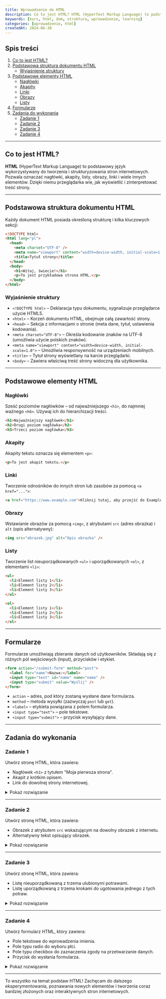```yaml
---
title: Wprowadzenie do HTML
description: Co to jest HTML? HTML (HyperText Markup Language) to podstawowy język wykorzystywany do tworzenia i strukturyzowania stron internetowych. HTML używa elementów, które definiują różne części dokumentu, takie jak nagłówki, akapity, linki, obrazy, i wiele innych.
keywords: [kurs, html, dom, struktura, wprowadzenie, learning]
categories: [wprowadzenie, html]
createdAt: 2024-06-30
---
```


## Spis treści

1. [Co to jest HTML?](#co-to-jest-html)
2. [Podstawowa struktura dokumentu HTML](#podstawowa-struktura-dokumentu-html)
   - [Wyjaśnienie struktury](#wyjasnienie-struktury)
3. [Podstawowe elementy HTML](#podstawowe-elementy-html)
   - [Nagłówki](#naglowki)
   - [Akapity](#akapity)
   - [Linki](#linki)
   - [Obrazy](#obrazy)
   - [Listy](#listy)
4. [Formularze](#formulare)
5. [Zadania do wykonania](#zadania-do-wykonania)
   - [Zadanie 1](#zadanie-1)
   - [Zadanie 2](#zadanie-2)
   - [Zadanie 3](#zadanie-3)
   - [Zadanie 4](#zadanie-4)

---

## Co to jest HTML?

**HTML** (HyperText Markup Language) to podstawowy język wykorzystywany do tworzenia i strukturyzowania stron internetowych. Pozwala oznaczać nagłówki, akapity, listy, obrazy, linki i wiele innych elementów. Dzięki niemu przeglądarka wie, jak wyświetlić i zinterpretować treść strony.

---

## Podstawowa struktura dokumentu HTML

Każdy dokument HTML posiada określoną strukturę i kilka kluczowych sekcji:

```html
<!DOCTYPE html>
<html lang="pl">
  <head>
    <meta charset="UTF-8" />
    <meta name="viewport" content="width=device-width, initial-scale=1.0" />
    <title>Tytuł strony</title>
  </head>
  <body>
    <h1>Witaj, świecie!</h1>
    <p>To jest przykładowa strona HTML.</p>
  </body>
</html>
```

### Wyjaśnienie struktury

- `<!DOCTYPE html>` – Deklaracja typu dokumentu, sygnalizuje przeglądarce użycie HTML5.
- `<html>` – Korzeń dokumentu HTML, obejmuje całą zawartość strony.
- `<head>` – Sekcja z informacjami o stronie (meta dane, tytuł, ustawienia kodowania).
- `<meta charset="UTF-8">` – Określa kodowanie znaków na UTF-8 (umożliwia użycie polskich znaków).
- `<meta name="viewport" content="width=device-width, initial-scale=1.0">` – Umożliwia responsywność na urządzeniach mobilnych.
- `<title>` – Tytuł strony wyświetlany na karcie przeglądarki.
- `<body>` – Zawiera właściwą treść strony widoczną dla użytkownika.

---

## Podstawowe elementy HTML

### Nagłówki

Sześć poziomów nagłówków – od najważniejszego `<h1>`, do najmniej ważnego `<h6>`. Używaj ich do hierarchizacji treści.

```html
<h1>Najważniejszy nagłówek</h1>
<h2>Drugi poziom nagłówka</h2>
<h3>Trzeci poziom nagłówka</h3>
```

### Akapity

Akapity tekstu oznacza się elementem `<p>`:

```html
<p>To jest akapit tekstu.</p>
```

### Linki

Tworzenie odnośników do innych stron lub zasobów za pomocą `<a href="...">`:

```html
<a href="https://www.example.com">Kliknij tutaj, aby przejść do Example</a>
```

### Obrazy

Wstawianie obrazów za pomocą `<img>`, z atrybutami `src` (adres obrazka) i `alt` (opis alternatywny):

```html
<img src="obrazek.jpg" alt="Opis obrazka" />
```

### Listy

Tworzenie list nieuporządkowanych `<ul>` i uporządkowanych `<ol>`, z elementami `<li>`:

```html
<ul>
  <li>Element listy 1</li>
  <li>Element listy 2</li>
  <li>Element listy 3</li>
</ul>

<ol>
  <li>Element listy 1</li>
  <li>Element listy 2</li>
  <li>Element listy 3</li>
</ol>
```

---

## Formularze

Formularze umożliwiają zbieranie danych od użytkowników. Składają się z różnych pól wejściowych (input), przycisków i etykiet.

```html
<form action="/submit-form" method="post">
  <label for="name">Nazwa:</label>
  <input type="text" id="name" name="name" />
  <input type="submit" value="Wyślij" />
</form>
```

- `action` – adres, pod który zostaną wysłane dane formularza.
- `method` – metoda wysyłki (zazwyczaj `post` lub `get`).
- `<label>` – etykieta powiązana z polem formularza.
- `<input type="text">` – pole tekstowe.
- `<input type="submit">` – przycisk wysyłający dane.

---

## Zadania do wykonania

### Zadanie 1

Utwórz stronę HTML, która zawiera:

- Nagłówek `<h1>` z tytułem "Moja pierwsza strona".
- Akapit z krótkim opisem.
- Link do dowolnej strony internetowej.

<details>
  <summary>
    <span>Pokaż rozwiązanie</span>
  </summary>

```html
<!DOCTYPE html>
<html lang="pl">
  <head>
    <meta charset="UTF-8" />
    <meta name="viewport" content="width=device-width, initial-scale=1.0" />
    <title>Moja pierwsza strona</title>
  </head>
  <body>
    <h1>Moja pierwsza strona</h1>
    <p>To jest krótki opis mojej pierwszej strony internetowej.</p>
    <a href="https://www.example.com">Kliknij tutaj, aby przejść do Example</a>
  </body>
</html>
```

</details>

---

### Zadanie 2

Utwórz stronę HTML, która zawiera:

- Obrazek z atrybutem `src` wskazującym na dowolny obrazek z internetu.
- Alternatywny tekst opisujący obrazek.

<details>
  <summary>
    <span>Pokaż rozwiązanie</span>
  </summary>

```html
<!DOCTYPE html>
<html lang="pl">
  <head>
    <meta charset="UTF-8" />
    <meta name="viewport" content="width=device-width, initial-scale=1.0" />
    <title>Strona z obrazkiem</title>
  </head>
  <body>
    <img src="https://via.placeholder.com/150" alt="Przykładowy obrazek" />
  </body>
</html>
```

</details>

---

### Zadanie 3

Utwórz stronę HTML, która zawiera:

- Listę nieuporządkowaną z trzema ulubionymi potrawami.
- Listę uporządkowaną z trzema krokami do ugotowania jednego z tych potraw.

<details>
  <summary>
    <span>Pokaż rozwiązanie</span>
  </summary>

```html
<!DOCTYPE html>
<html lang="pl">
  <head>
    <meta charset="UTF-8" />
    <meta name="viewport" content="width=device-width, initial-scale=1.0" />
    <title>Lista potraw</title>
  </head>
  <body>
    <h1>Moje ulubione potrawy</h1>
    <ul>
      <li>Pizza</li>
      <li>Sushi</li>
      <li>Spaghetti</li>
    </ul>
    <h2>Jak ugotować spaghetti</h2>
    <ol>
      <li>Ugotuj makaron.</li>
      <li>Przygotuj sos pomidorowy.</li>
      <li>Wymieszaj makaron z sosem.</li>
    </ol>
  </body>
</html>
```

</details>

---

### Zadanie 4

Utwórz formularz HTML, który zawiera:

- Pole tekstowe do wprowadzenia imienia.
- Pole typu radio do wyboru płci.
- Pole typu checkbox do zaznaczenia zgody na przetwarzanie danych.
- Przycisk do wysłania formularza.

<details>
  <summary>
    <span>Pokaż rozwiązanie</span>
  </summary>

```html
<!DOCTYPE html>
<html lang="pl">
  <head>
    <meta charset="UTF-8" />
    <meta name="viewport" content="width=device-width, initial-scale=1.0" />
    <title>Formularz</title>
  </head>
  <body>
    <form action="/submit-form" method="post">
      <label for="name">Imię:</label>
      <input type="text" id="name" name="name" /><br /><br />

      <label>Płeć:</label>
      <input type="radio" id="male" name="gender" value="male" />
      <label for="male">Mężczyzna</label>
      <input type="radio" id="female" name="gender" value="female" />
      <label for="female">Kobieta</label><br /><br />

      <input type="checkbox" id="consent" name="consent" />
      <label for="consent">Zgadzam się na przetwarzanie danych osobowych</label
      ><br /><br />

      <input type="submit" value="Wyślij" />
    </form>
  </body>
</html>
```

</details>

---

To wszystko na temat podstaw HTML! Zachęcam do dalszego eksperymentowania, poznawania nowych elementów i tworzenia coraz bardziej złożonych oraz interaktywnych stron internetowych.

